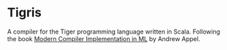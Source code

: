 # Tigris

A compiler for the Tiger programming language written in Scala.
Following the book [Modern Compiler Implementation in ML](https://www.cs.princeton.edu/~appel/modern/ml/) by Andrew Appel.
